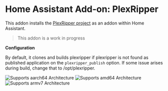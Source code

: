 # Home Assistant Add-on: PlexRipper

This addon installs the  [PlexRipper project](https://github.com/plexripper/plexripper) as an addon within Home Assistant.

> This addon is a work in progress

__Configuration__

By default, it clones and builds plexripper if plexripper is not found as published application on the `plexripper_publish` option.
If some issue arises during build, change that to /opt/plexripper.


![Supports aarch64 Architecture][aarch64-shield]
![Supports amd64 Architecture][amd64-shield]
![Supports armv7 Architecture][armv7-shield]

[aarch64-shield]: https://img.shields.io/badge/aarch64-yes-green.svg
[amd64-shield]: https://img.shields.io/badge/amd64-yes-green.svg
[armv7-shield]: https://img.shields.io/badge/armv7-yes-green.svg

